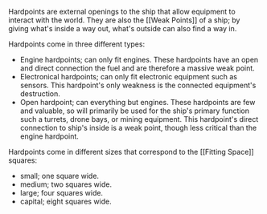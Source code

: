 Hardpoints are external openings to the ship that allow equipment to interact with the world. They are also the [[Weak Points]] of a ship; by giving what's inside a way out, what's outside can also find a way in.

Hardpoints come in three different types:
* Engine hardpoints; can only fit engines. These hardpoints have an open and direct connection the fuel and are therefore a massive weak point.
* Electronical hardpoints; can only fit electronic equipment such as sensors. This hardpoint's only weakness is the connected equipment's destruction.
* Open hardpoint; can everything but engines. These hardpoints are few and valuable, so will primarily be used for the ship's primary function such a turrets, drone bays, or mining equipment. This hardpoint's direct connection to ship's inside is a weak point, though less critical than the engine hardpoint.

Hardpoints come in different sizes that correspond to the [[Fitting Space]] squares:
* small; one square wide.
* medium; two squares wide.
* large; four squares wide.
* capital; eight squares wide.